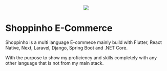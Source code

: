 <p align="center" width="100%">
    <img src="https://i.imgur.com/K49rnlz.png">
</p>

# Shoppinho E-Commerce
Shoppinho is a multi language E-commece mainly build with Flutter, React Native, Next, Laravel, Django, Spring Boot and .NET Core. 

With the purpose to show my proficiency and skills completely with any other language that is not from my main stack.
